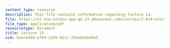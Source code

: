 ```yaml
---
content_type: resource
description: This file contains information regarding lecture 13.
file: https://ol-ocw-studio-app-qa.s3.amazonaws.com/courses/3-024-electronic-optical-and-magnetic-properties-of-materials-spring-2013/baecbd9de7692a35421c23aeb626e9e5_MIT3_024S13_2012lec13.pdf
file_type: application/pdf
resourcetype: Document
title: Lecture 13
uid: baecbd9d-e769-2a35-421c-23aeb626e9e5
---
```

